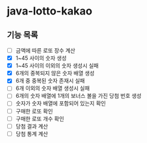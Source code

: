 # java-lotto-kakao

## 기능 목록

- [ ] 금액에 따른 로또 장수 계산
- [X] 1~45 사이의 숫자 생성
- [X] 1~45 사이의 이외의 숫자 생성시 실패
- [X] 6개의 중복되지 않은 숫자 배열 생성
- [X] 6개 중 중복된 숫자 존재시 실패
- [ ] 6개 이외의 숫자 배열 생성시 실패
- [ ] 6개의 숫자 배열에 1개의 보너스 볼을 가진 당첨 번호 생성
- [ ] 숫자가 숫자 배열에 포함되어 있는지 확인
- [ ] 구매한 로또 확인
- [ ] 구매한 로또 개수 확인
- [ ] 당첨 결과 계산
- [ ] 당첨 통계 계산

